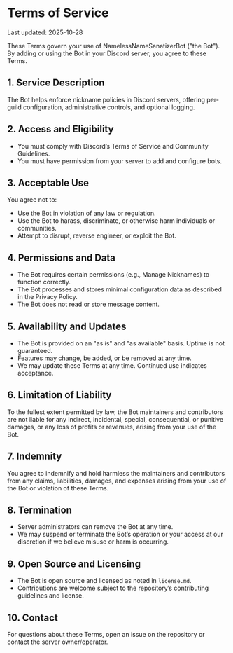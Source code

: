 # Terms of Service

Last updated: 2025-10-28

These Terms govern your use of NamelessNameSanatizerBot ("the Bot"). By adding or using the Bot in your Discord server, you agree to these Terms.

## 1. Service Description

The Bot helps enforce nickname policies in Discord servers, offering per-guild configuration, administrative controls, and optional logging.

## 2. Access and Eligibility

- You must comply with Discord’s Terms of Service and Community Guidelines.
- You must have permission from your server to add and configure bots.

## 3. Acceptable Use

You agree not to:

- Use the Bot in violation of any law or regulation.
- Use the Bot to harass, discriminate, or otherwise harm individuals or communities.
- Attempt to disrupt, reverse engineer, or exploit the Bot.

## 4. Permissions and Data

- The Bot requires certain permissions (e.g., Manage Nicknames) to function correctly.
- The Bot processes and stores minimal configuration data as described in the Privacy Policy.
- The Bot does not read or store message content.

## 5. Availability and Updates

- The Bot is provided on an "as is" and "as available" basis. Uptime is not guaranteed.
- Features may change, be added, or be removed at any time.
- We may update these Terms at any time. Continued use indicates acceptance.

## 6. Limitation of Liability

To the fullest extent permitted by law, the Bot maintainers and contributors are not liable for any indirect, incidental, special, consequential, or punitive damages, or any loss of profits or revenues, arising from your use of the Bot.

## 7. Indemnity

You agree to indemnify and hold harmless the maintainers and contributors from any claims, liabilities, damages, and expenses arising from your use of the Bot or violation of these Terms.

## 8. Termination

- Server administrators can remove the Bot at any time.
- We may suspend or terminate the Bot’s operation or your access at our discretion if we believe misuse or harm is occurring.

## 9. Open Source and Licensing

- The Bot is open source and licensed as noted in `license.md`.
- Contributions are welcome subject to the repository’s contributing guidelines and license.

## 10. Contact

For questions about these Terms, open an issue on the repository or contact the server owner/operator.
